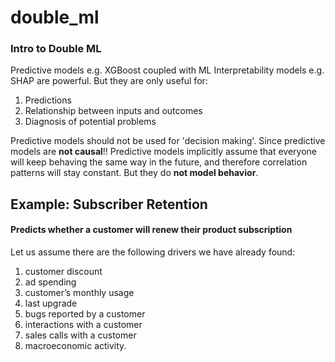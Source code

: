 # double_ml
### Intro to Double ML

Predictive models e.g. XGBoost coupled with ML Interpretability models e.g. SHAP are powerful. But they are only useful for:
1. Predictions
2. Relationship between inputs and outcomes
3. Diagnosis of potential problems

Predictive models should not be used for 'decision making'. Since predictive models are **not causal**!!
Predictive models implicitly assume that everyone will keep behaving the same way in the future, and therefore correlation patterns will stay constant. But they do **not model behavior**.

## Example: Subscriber Retention
#### Predicts whether a customer will renew their product subscription

Let us assume there are the following drivers we have already found:
1. customer discount
2. ad spending
3. customer’s monthly usage
4. last upgrade
5. bugs reported by a customer
6. interactions with a customer
7. sales calls with a customer
8. macroeconomic activity.

